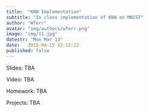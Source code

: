 ```yaml
---
title:  "KNN Implementation"
subtitle: "In class implementation of KNN on MNIST"
author: "Wferr"
avatar: "img/authors/wferr.png"
image: "img/11.jpg"
datestr: "Mon Mar 13"
date:   2015-04-15 12:12:12
published: false
---
```


Slides: TBA

Video: TBA

Homework: TBA

Projects: TBA
